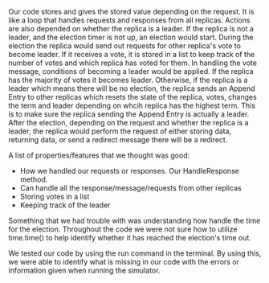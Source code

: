 Our code stores and gives the stored value depending on the request.
It is like a loop that handles requests and responses from all replicas. 
Actions are also depended on whether the replica is a leader. If the 
replica is not a leader, and the election timer is not up, an election 
would start. During the election the replica would send out requests for
other replica's vote to become leader. If it receives a vote, it is stored
in a list to keep track of the number of votes and which replica has voted
for them. In handling the vote message, conditions of becoming a leader would
be applied. If the replica has the majority of votes it becomes leader.
Otherwise, if the replica is a leader which means there will be no election, 
the replica sends an Append Entry to other replicas which resets the state of 
the replica, votes, changes the term and leader depending on whcih replica 
has the highest term. This is to make sure the replica sending the Append Entry 
is actually a leader. After the election, depending on the request and whether 
the replica is a leader, the replica would perform the request of either storing 
data, returning data, or send a redirect message there will be a redirect.

A list of properties/features that we thought was good:
- How we handled our requests or responses. Our HandleResponse method.
- Can handle all the response/message/requests from other replicas
- Storing votes in a list
- Keeping track of the leader

Something that we had trouble with was understanding how handle the time for the
election. Throughout the code we were not sure how to utilize time.time() to help
identify whether it has reached the election's time out.

We tested our code by using the run command in the terminal. By using this, we
were able to identify what is missing in our code with the errors or information
given when running the simulator. 